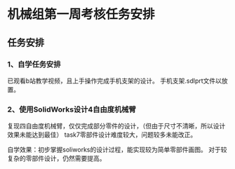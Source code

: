# 机械组第一周考核任务安排

## 任务安排
### 1、自学任务安排 
已观看b站教学视频，且上手操作完成手机支架的设计。
手机支架.sdlprt文件以放置。

### 2、使用SolidWorks设计4自由度机械臂
复现四自由度机械臂，仅仅完成部分零件的设计，（但由于尺寸不清晰，所以设计效果未能达到最佳）
task7零部件设计难度较大，问题较多未能改正。

自学效果：初步掌握soliworks的设计过程，能实现较为简单零部件画图。
          对于较复杂的零部件设计，仍然需要提高。